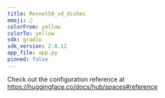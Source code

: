 ```yaml
---
title: Resnet50_vd_dishes
emoji: 👀
colorFrom: yellow
colorTo: yellow
sdk: gradio
sdk_version: 2.8.12
app_file: app.py
pinned: false
---
```


Check out the configuration reference at https://huggingface.co/docs/hub/spaces#reference
